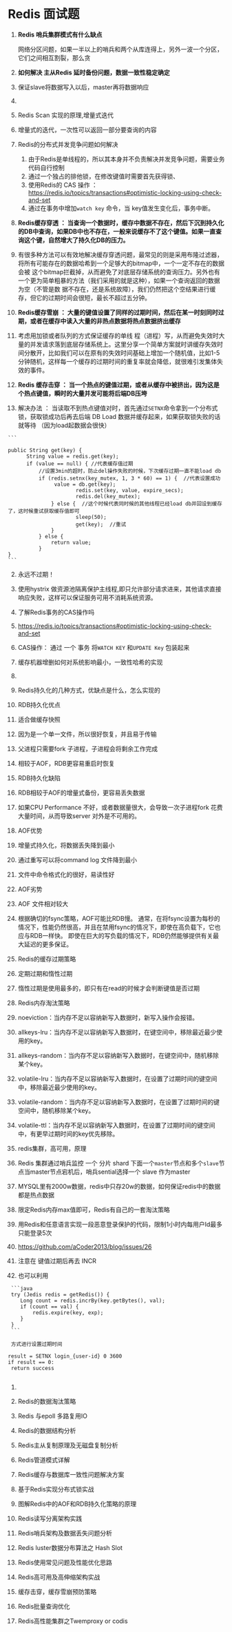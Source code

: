 # Redis 面试题

1. **Redis 哨兵集群模式有什么缺点**

   网络分区问题，如果一半以上的哨兵和两个从库连得上，另外一波一个分区，它们之间相互割裂，那么贪

2. **如何解决 主从Redis 延时备份问题，数据一致性稳定确定**

  1. 保证slave将数据写入以后，master再将数据响应
  2. 

3. Redis Scan 实现的原理,增量式迭代

  1. 增量式的迭代，一次性可以返回一部分要查询的内容

4. Redis的分布式并发竞争问题如何解决

   1. 由于Redis是单线程的，所以其本身并不负责解决并发竞争问题，需要业务代码自行控制
   2. 通过一个独占的排他锁，在修改键值时需要首先获得锁、
   3. 使用Redis的 CAS 操作 ： https://redis.io/topics/transactions#optimistic-locking-using-check-and-set
     1. 通过在事务中增加`watch key` 命令，当 key值发生变化后，事务中断。

5. **Redis缓存穿透 ： 当查询一个数据时，缓存中数据不存在，然后下沉到持久化的DB中查询，如果DB中也不存在，一般来说缓存不了这个键值。如果一直查询这个键，自然增大了持久化DB的压力。**

  1. 有很多种方法可以有效地解决缓存穿透问题，最常见的则是采用布隆过滤器，将所有可能存在的数据哈希到一个足够大的bitmap中，一个一定不存在的数据会被 这个bitmap拦截掉，从而避免了对底层存储系统的查询压力。另外也有一个更为简单粗暴的方法（我们采用的就是这种），如果一个查询返回的数据为空（不管是数 据不存在，还是系统故障），我们仍然把这个空结果进行缓存，但它的过期时间会很短，最长不超过五分钟。

6. **Redis缓存雪崩 ： 大量的键值设置了同样的过期时间，然后在某一时刻同时过期，或者在缓存中读入大量的非热点数据将热点数据挤出缓存**

  1. 考虑用加锁或者队列的方式保证缓存的单线 程（进程）写，从而避免失效时大量的并发请求落到底层存储系统上。这里分享一个简单方案就时讲缓存失效时间分散开，比如我们可以在原有的失效时间基础上增加一个随机值，比如1-5分钟随机，这样每一个缓存的过期时间的重复率就会降低，就很难引发集体失效的事件。

7. **Redis 缓存击穿 ： 当一个热点的键值过期，或者从缓存中被挤出，因为这是个热点键值，瞬时的大量并发可能将后端DB压垮**

  1. 解决办法 ： 当读取不到热点键值对时，首先通过`SETNX`命令拿到一个分布式锁，获取锁成功后再去后端 DB Load 数据并缓存起来，如果获取锁失败的话就等待 （因为load起数据会很快）

    ```
    
    public String get(key) {
          String value = redis.get(key);
          if (value == null) { //代表缓存值过期
              //设置3min的超时，防止del操作失败的时候，下次缓存过期一直不能load db
    		  if (redis.setnx(key_mutex, 1, 3 * 60) == 1) {  //代表设置成功
                   value = db.get(key);
                          redis.set(key, value, expire_secs);
                          redis.del(key_mutex);
                  } else {  //这个时候代表同时候的其他线程已经load db并回设到缓存了，这时候重试获取缓存值即可
                          sleep(50);
                          get(key);  //重试
                  }
              } else {
                  return value;      
              }
    }
    ```

  2. 永远不过期！

  3. 使用hystrix 做资源池隔离保护主线程,即只允许部分请求进来，其他请求直接响应失败，这样可以保证服务可用不消耗系统资源。

8. 了解Redis事务的CAS操作吗

  1. https://redis.io/topics/transactions#optimistic-locking-using-check-and-set
  2. CAS操作： 通过 一个 事务 将`WATCH KEY`   和`UPDATE Key` 包装起来

9. 缓存机器增删如何对系统影响最小，一致性哈希的实现

  1. 

10. Redis持久化的几种方式，优缺点是什么，怎么实现的

11. RDB持久化优点

   1. 适合做缓存快照
   2. 因为是一个单一文件，所以很好恢复，并且易于传输
   3. 父进程只需要fork 子进程，子进程会将剩余工作完成
   4. 相较于AOF，RDB更容易重启时恢复

12. RDB持久化缺陷

   1. RDB相较于AOF的增量式备份，更容易丢失数据
   2. 如果CPU Performance 不好，或者数据量很大，会导致一次子进程fork 花费大量时间，从而导致server 对外是不可用的。

13. AOF优势

   1. 增量式持久化，将数据丢失降到最小
   2. 通过重写可以将command log 文件降到最小
   3. 文件中命令格式化的很好，易读性好

14. AOF劣势

   1. AOF 文件相对较大
   2. 根据确切的fsync策略，AOF可能比RDB慢。 通常，在将fsync设置为每秒的情况下，性能仍然很高，并且在禁用fsync的情况下，即使在高负载下，它也应与RDB一样快。 即使在巨大的写负载的情况下，RDB仍然能够提供有关最大延迟的更多保证。

15. Redis的缓存过期策略

   1. 定期过期和惰性过期
   2. 惰性过期是使用最多的，即只有在read的时候才会判断键值是否过期

16. Redis内存淘汰策略

   1. noeviction：当内存不足以容纳新写入数据时，新写入操作会报错。
   2. allkeys-lru：当内存不足以容纳新写入数据时，在键空间中，移除最近最少使用的key。
   3. allkeys-random：当内存不足以容纳新写入数据时，在键空间中，随机移除某个key。
   4. volatile-lru：当内存不足以容纳新写入数据时，在设置了过期时间的键空间中，移除最近最少使用的key。
   5. volatile-random：当内存不足以容纳新写入数据时，在设置了过期时间的键空间中，随机移除某个key。
   6. volatile-ttl：当内存不足以容纳新写入数据时，在设置了过期时间的键空间中，有更早过期时间的key优先移除。

17. redis集群，高可用，原理

   1. Redis 集群通过哨兵监控 一个 分片 shard 下面一个`master`节点和多个`slave`节点当master节点宕机后，哨兵sential选择一个 slave 作为master

18. MYSQL里有2000w数据，redis中只存20w的数据，如何保证redis中的数据都是热点数据

   14. 限定Redis内存max值即可，Redis有自己的一套淘汰策略

19. 用Redis和任意语言实现一段恶意登录保护的代码，限制1小时内每用户Id最多只能登录5次

   1. https://github.com/aCoder2013/blog/issues/26

   2. 注意在 键值过期后再去 INCR

   3. 也可以利用 

     ```java
     try (Jedis redis = getRedis()) {
     	Long count = redis.incrBy(key.getBytes(), val);
     	if (count == val) {
     	    redis.expire(key, exp);
     	}
     }
     ```

     方式进行设置过期时间

   ```
   result = SETNX login_{user-id} 0 3600
   if result == 0:
   	return success
   	
   ```

   1. 

20. Redis的数据淘汰策略

21. Redis 与epoll 多路复用IO

22. Redis的数据结构分析

23. Redis主从复制原理及无磁盘复制分析

24. Redis管道模式详解

25. Redis缓存与数据库一致性问题解决方案

26. 基于Redis实现分布式锁实战

27. 图解Redis中的AOF和RDB持久化策略的原理

28. Redis读写分离架构实践

29. Redis哨兵架构及数据丢失问题分析

30. Redis  luster数据分布算法之 Hash Slot

31. Redis使用常见问题及性能优化思路

32. Redis高可用及高伸缩架构实战

33. 缓存击穿，缓存雪崩预防策略

34. Redis批量查询优化

35. Redis高性能集群之Twemproxy  or  codis





